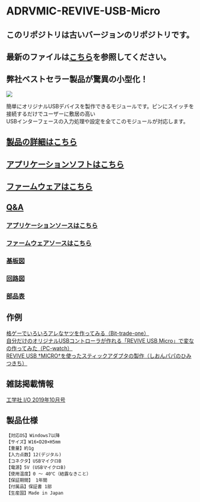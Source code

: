 # ADRVMIC-REVIVE-USB-Micro

## **このリポジトリは古いバージョンのリポジトリです。**

## **最新のファイルは[こちら](https://github.com/bit-trade-one/ADRVMIC-REVIVE-USB-Micro)を参照してください。**

## 弊社ベストセラー製品が驚異の小型化！

![](http://bit-trade-one.co.jp/wp/wp-content/uploads/2019/06/69209f552afd6cf0d256302625368929.jpg)  

簡単にオリジナルUSBデバイスを製作できるモジュールです。ピンにスイッチを接続するだけでユーザーに敷居の高い  
USBインターフェースの入力処理や設定を全てこのモジュールが対応します。

## [製品の詳細はこちら](http://bit-trade-one.co.jp/adrvmic/) 

## [アプリケーションソフトはこちら](https://github.com/bit-trade-one/ADRVMIC-REVIVE-USB-Micro/raw/master/App/)  

## [ファームウェアはこちら](https://github.com/bit-trade-one/ADRVMIC-REVIVE-USB-Micro/raw/master/Firmware/)

## [Q&A](https://github.com/bit-trade-one/ADRVMIC-REVIVE-USB-Micro/blob/master/FAQ.md)

### [アプリケーションソースはこちら](https://github.com/bit-trade-one/ADRVMIC-REVIVE-USB-Micro/raw/master/App_source/)  

### [ファームウェアソースはこちら](https://github.com/bit-trade-one/ADRVMIC-REVIVE-USB-Micro/raw/master/Firmware_source/)

### [基板図](https://github.com/bit-trade-one/ADRVMIC-REVIVE-USB-Micro/blob/master/Dimensions/ADRVMIC-REVIVE-USB-Micro-Dimensions.pdf)

### [回路図](https://github.com/bit-trade-one/ADRVMIC-REVIVE-USB-Micro/blob/master/Schematics/ADRVMIC-REVIVE-USB-Micro-Schematics.pdf)

### [部品表](https://github.com/bit-trade-one/ADRVMIC-REVIVE-USB-Micro/blob/master/Partslist/ADRVMIC-Partslist.md)

## 作例

[格ゲーでいろいろアレなヤツを作ってみる（Bit-trade-one）](https://bit-trade-one.co.jp/blog/20190802/)  
[自分だけのオリジナルUSBコントローラが作れる「REVIVE USB Micro」で変なの作ってみた（PC-watch）](https://pc.watch.impress.co.jp/docs/column/tool/1200128.html)  
[REVIVE USB †MICRO†を使ったスティックアダプタの製作（しおんパパのひみつきち）](https://sions-papa.blogspot.com/2019/11/ADRVMIC-REVIVE-USB-Micro2019.html)  

## 雑誌掲載情報  

[工学社 I/O 2019年10月号](http://www.kohgakusha.co.jp/books/detail/4579)  

## 製品仕様
    【対応OS】Windows7以降
    【サイズ】W16×D20×H5mm
    【重量】約1g
    【入力点数】12(デジタル)
    【コネクタ】USBマイクロB
    【電源】5V (USBマイクロB)
    【使用温度】0 ～ 40℃（結露なきこと）
    【保証期間】 1年間
    【付属品】保証書 1部
    【生産国】Made in Japan
